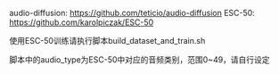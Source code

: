 audio-diffusion:  https://github.com/teticio/audio-diffusion
ESC-50: https://github.com/karolpiczak/ESC-50

使用ESC-50训练请执行脚本build_dataset_and_train.sh

脚本中的audio_type为ESC-50中对应的音频类别，范围0~49，请自行设定